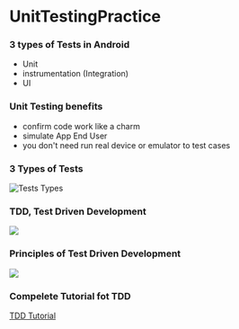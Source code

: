 # UnitTestingPractice
### 3 types of Tests in Android 
 - Unit
 - instrumentation (Integration) 
 - UI

### Unit Testing benefits
 - confirm code work like a charm
 - simulate App End User
 - you don't need run real device or emulator to test cases
 
### 3 Types of Tests
![Tests Types](https://conference.eurostarsoftwaretesting.com/wp-content/uploads/Grood-testing-25-768x434.png)


### TDD, Test Driven Development
![](https://miro.medium.com/max/480/1*ieVWcSsJmeBbZFo6a_dL5g.png)


### Principles of Test Driven Development 
![](https://www.xenonstack.com/images/blog/test-driven-development-approach.png)


### Compelete Tutorial fot TDD
[TDD Tutorial](https://www.xenonstack.com/blog/test-behaviour-driven-development/)
